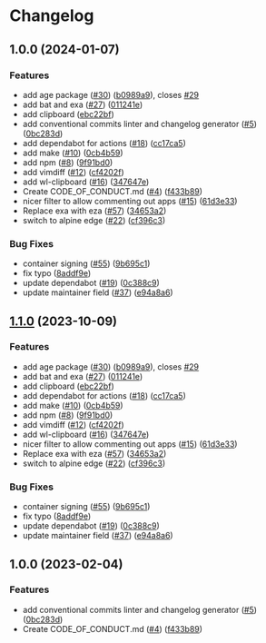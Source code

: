 # Changelog

## 1.0.0 (2024-01-07)


### Features

* add age package ([#30](https://github.com/tuomastielinen/ubuntu-box/issues/30)) ([b0989a9](https://github.com/tuomastielinen/ubuntu-box/commit/b0989a9f791771999c105122b64cbf8687574650)), closes [#29](https://github.com/tuomastielinen/ubuntu-box/issues/29)
* add bat and exa ([#27](https://github.com/tuomastielinen/ubuntu-box/issues/27)) ([011241e](https://github.com/tuomastielinen/ubuntu-box/commit/011241e4ac1fdee5f3fbe8b8321e44ba8a0cb561))
* add clipboard ([ebc22bf](https://github.com/tuomastielinen/ubuntu-box/commit/ebc22bf72a10043ebec55c285dfe5274f1378cc5))
* add conventional commits linter and changelog generator ([#5](https://github.com/tuomastielinen/ubuntu-box/issues/5)) ([0bc283d](https://github.com/tuomastielinen/ubuntu-box/commit/0bc283d271878071ef50a413bab48f3bfc1ab312))
* add dependabot for actions ([#18](https://github.com/tuomastielinen/ubuntu-box/issues/18)) ([cc17ca5](https://github.com/tuomastielinen/ubuntu-box/commit/cc17ca5202c1777d5e64799b00cb235b72027e24))
* add make ([#10](https://github.com/tuomastielinen/ubuntu-box/issues/10)) ([0cb4b59](https://github.com/tuomastielinen/ubuntu-box/commit/0cb4b59cdd98c47d2f6bfa21f801b99b045d5e40))
* add npm ([#8](https://github.com/tuomastielinen/ubuntu-box/issues/8)) ([9f91bd0](https://github.com/tuomastielinen/ubuntu-box/commit/9f91bd09272617c7b9203014222353265dc24947))
* add vimdiff ([#12](https://github.com/tuomastielinen/ubuntu-box/issues/12)) ([cf4202f](https://github.com/tuomastielinen/ubuntu-box/commit/cf4202f76752561d9b926c81933342a119e8a258))
* add wl-clipboard ([#16](https://github.com/tuomastielinen/ubuntu-box/issues/16)) ([347647e](https://github.com/tuomastielinen/ubuntu-box/commit/347647ea7f9f7bdb3b42d2a565df866f027a7ade))
* Create CODE_OF_CONDUCT.md ([#4](https://github.com/tuomastielinen/ubuntu-box/issues/4)) ([f433b89](https://github.com/tuomastielinen/ubuntu-box/commit/f433b89a1ed125c6c0a251c1eec60525cfe35820))
* nicer filter to allow commenting out apps ([#15](https://github.com/tuomastielinen/ubuntu-box/issues/15)) ([61d3e33](https://github.com/tuomastielinen/ubuntu-box/commit/61d3e330beb9c2a8bd557ef3872aa6595c76b1b2))
* Replace exa with eza ([#57](https://github.com/tuomastielinen/ubuntu-box/issues/57)) ([34653a2](https://github.com/tuomastielinen/ubuntu-box/commit/34653a2dde5b4e1cf895a2d65fc9168e064fa224))
* switch to alpine edge ([#22](https://github.com/tuomastielinen/ubuntu-box/issues/22)) ([cf396c3](https://github.com/tuomastielinen/ubuntu-box/commit/cf396c369ae8d8bb052df9b0c39d392f61b909ba))


### Bug Fixes

* container signing ([#55](https://github.com/tuomastielinen/ubuntu-box/issues/55)) ([9b695c1](https://github.com/tuomastielinen/ubuntu-box/commit/9b695c1a21a94e7b6a40f5175408b8fc650e9413))
* fix typo ([8addf9e](https://github.com/tuomastielinen/ubuntu-box/commit/8addf9e4499a83b2b9b591e9808470f3e3f6a46e))
* update dependabot ([#19](https://github.com/tuomastielinen/ubuntu-box/issues/19)) ([0c388c9](https://github.com/tuomastielinen/ubuntu-box/commit/0c388c958985cdc7d3c2d3de5d6d58de09472edf))
* update maintainer field ([#37](https://github.com/tuomastielinen/ubuntu-box/issues/37)) ([e94a8a6](https://github.com/tuomastielinen/ubuntu-box/commit/e94a8a69c34f5692514ebcc8c3ac21e2f33aa947))

## [1.1.0](https://github.com/ublue-os/boxkit/compare/v1.0.0...v1.1.0) (2023-10-09)


### Features

* add age package ([#30](https://github.com/ublue-os/boxkit/issues/30)) ([b0989a9](https://github.com/ublue-os/boxkit/commit/b0989a9f791771999c105122b64cbf8687574650)), closes [#29](https://github.com/ublue-os/boxkit/issues/29)
* add bat and exa ([#27](https://github.com/ublue-os/boxkit/issues/27)) ([011241e](https://github.com/ublue-os/boxkit/commit/011241e4ac1fdee5f3fbe8b8321e44ba8a0cb561))
* add clipboard ([ebc22bf](https://github.com/ublue-os/boxkit/commit/ebc22bf72a10043ebec55c285dfe5274f1378cc5))
* add dependabot for actions ([#18](https://github.com/ublue-os/boxkit/issues/18)) ([cc17ca5](https://github.com/ublue-os/boxkit/commit/cc17ca5202c1777d5e64799b00cb235b72027e24))
* add make ([#10](https://github.com/ublue-os/boxkit/issues/10)) ([0cb4b59](https://github.com/ublue-os/boxkit/commit/0cb4b59cdd98c47d2f6bfa21f801b99b045d5e40))
* add npm ([#8](https://github.com/ublue-os/boxkit/issues/8)) ([9f91bd0](https://github.com/ublue-os/boxkit/commit/9f91bd09272617c7b9203014222353265dc24947))
* add vimdiff ([#12](https://github.com/ublue-os/boxkit/issues/12)) ([cf4202f](https://github.com/ublue-os/boxkit/commit/cf4202f76752561d9b926c81933342a119e8a258))
* add wl-clipboard ([#16](https://github.com/ublue-os/boxkit/issues/16)) ([347647e](https://github.com/ublue-os/boxkit/commit/347647ea7f9f7bdb3b42d2a565df866f027a7ade))
* nicer filter to allow commenting out apps ([#15](https://github.com/ublue-os/boxkit/issues/15)) ([61d3e33](https://github.com/ublue-os/boxkit/commit/61d3e330beb9c2a8bd557ef3872aa6595c76b1b2))
* Replace exa with eza ([#57](https://github.com/ublue-os/boxkit/issues/57)) ([34653a2](https://github.com/ublue-os/boxkit/commit/34653a2dde5b4e1cf895a2d65fc9168e064fa224))
* switch to alpine edge ([#22](https://github.com/ublue-os/boxkit/issues/22)) ([cf396c3](https://github.com/ublue-os/boxkit/commit/cf396c369ae8d8bb052df9b0c39d392f61b909ba))


### Bug Fixes

* container signing ([#55](https://github.com/ublue-os/boxkit/issues/55)) ([9b695c1](https://github.com/ublue-os/boxkit/commit/9b695c1a21a94e7b6a40f5175408b8fc650e9413))
* fix typo ([8addf9e](https://github.com/ublue-os/boxkit/commit/8addf9e4499a83b2b9b591e9808470f3e3f6a46e))
* update dependabot ([#19](https://github.com/ublue-os/boxkit/issues/19)) ([0c388c9](https://github.com/ublue-os/boxkit/commit/0c388c958985cdc7d3c2d3de5d6d58de09472edf))
* update maintainer field ([#37](https://github.com/ublue-os/boxkit/issues/37)) ([e94a8a6](https://github.com/ublue-os/boxkit/commit/e94a8a69c34f5692514ebcc8c3ac21e2f33aa947))

## 1.0.0 (2023-02-04)


### Features

* add conventional commits linter and changelog generator ([#5](https://github.com/ublue-os/boxkit/issues/5)) ([0bc283d](https://github.com/ublue-os/boxkit/commit/0bc283d271878071ef50a413bab48f3bfc1ab312))
* Create CODE_OF_CONDUCT.md ([#4](https://github.com/ublue-os/boxkit/issues/4)) ([f433b89](https://github.com/ublue-os/boxkit/commit/f433b89a1ed125c6c0a251c1eec60525cfe35820))
